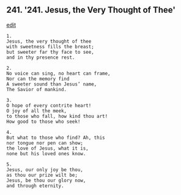
## 241.  '241. Jesus, the Very Thought of Thee'
[edit](https://docs.google.com/document/d/1oylTuNk4DYKmJy76hk1NuPPXstL7Bxof/edit?mode=html)






    1.
    Jesus, the very thought of thee
    with sweetness fills the breast;
    but sweeter far thy face to see,
    and in thy presence rest.

    2.
    No voice can sing, no heart can frame,
    Nor can the memory find
    A sweeter sound than Jesus’ name,
    The Savior of mankind.

    3.
    O hope of every contrite heart!
    O joy of all the meek,
    to those who fall, how kind thou art!
    How good to those who seek!

    4.
    But what to those who find? Ah, this
    nor tongue nor pen can show;
    the love of Jesus, what it is,
    none but his loved ones know.

    5.
    Jesus, our only joy be thou,
    as thou our prize wilt be;
    Jesus, be thou our glory now,
    and through eternity.
